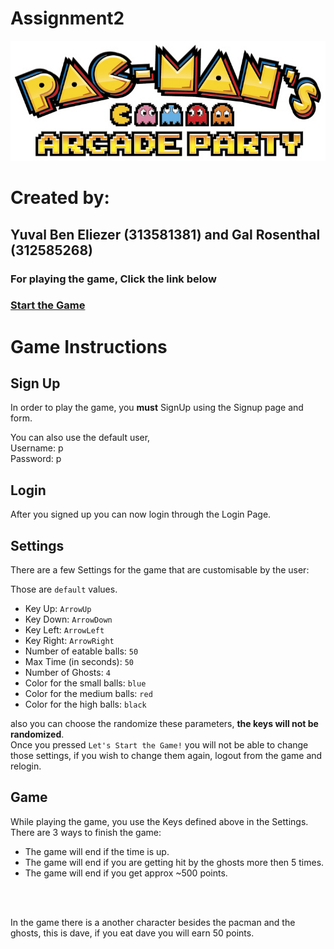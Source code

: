# Assignment2
![Pacman Logo](images/logo.png)
# Created by:
## Yuval Ben Eliezer (313581381) and Gal Rosenthal (312585268)

### For playing the game, Click the link below 
### [Start the Game](https://sise-web-development-environments.github.io/assignment2-yuval_gal/)

# Game Instructions
## Sign Up
<p>In order to play the game, you <b>must</b> SignUp using the Signup 
page and form.</p>
<p>
You can also use the default user,<br> Username: p <br> Password: p
</p>

## Login
<p>After you signed up you can now login through the Login Page.</p>
 
## Settings
<p> There are a few Settings for the game that are customisable by the user:</p>

Those are `default` values. 


 * Key Up: `ArrowUp`
 * Key Down: `ArrowDown`
 * Key Left: `ArrowLeft`
 * Key Right: `ArrowRight`
 * Number of eatable balls: `50`
 * Max Time (in seconds): `50`
 * Number of Ghosts: `4`
 * Color for the small balls: `blue`
 * Color for the medium balls: `red`
 * Color for the high balls: `black`
 
also you can choose the randomize these parameters, <b>the keys will not be randomized</b>.
<br>
Once you pressed `Let's Start the Game!` you will not be able to change those settings, 
if you wish to change them again, logout from the game and relogin.
<br>

## Game
While playing the game, you use the Keys defined above in the Settings.
<br>
There are 3 ways to finish the game:
* The game will end if the time is up.
* The game will end if you are getting hit by the ghosts more then 5 times.
* The game will end if you get approx ~500 points.
<br>
<br>
<p>In the game there is a another character besides the pacman and the ghosts,
this is dave, if you eat dave you will earn 50 points.
</p>
